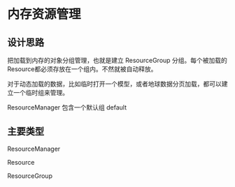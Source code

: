 # 内存资源管理



## 设计思路

把加载到内存的对象分组管理，也就是建立 ResourceGroup 分组。每个被加载的Resource都必须存放在一个组内。不然就被自动释放。

对于动态加载的数据，比如临时打开一个模型，或者地球数据分页加载，都可以建立一个临时组来管理。

ResourceManager 包含一个默认组 default



## 主要类型

ResourceManager

Resource

ResourceGroup 



